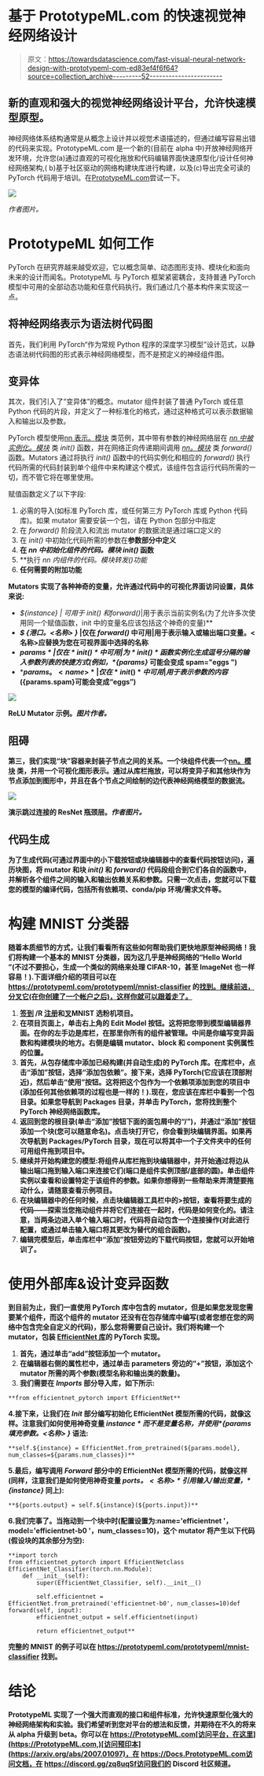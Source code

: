 # 基于 PrototypeML.com 的快速视觉神经网络设计

> 原文：<https://towardsdatascience.com/fast-visual-neural-network-design-with-prototypeml-com-ed83ef4f6f64?source=collection_archive---------52----------------------->

## 新的直观和强大的视觉神经网络设计平台，允许快速模型原型。

神经网络体系结构通常是从概念上设计并以视觉术语描述的，但通过编写容易出错的代码来实现。PrototypeML.com 是一个新的(目前在 alpha 中)开放神经网络开发环境，允许您(a)通过直观的可视化拖放和代码编辑界面快速原型化/设计任何神经网络架构,( b)基于社区驱动的网络构建块库进行构建，以及(c)导出完全可读的 PyTorch 代码用于培训。在[PrototypeML.com](https://prototypeml.com)尝试一下。

![](img/2b6d8d36f2a82c8af13bca708fb11bdc.png)

*作者图片。*

# PrototypeML 如何工作

PyTorch 在研究界越来越受欢迎，它以概念简单、动态图形支持、模块化和面向未来的设计而闻名。PrototypeML 与 PyTorch 框架紧密耦合，支持普通 PyTorch 模型中可用的全部动态功能和任意代码执行。我们通过几个基本构件来实现这一点。

## 将神经网络表示为语法树代码图

首先，我们利用 PyTorch“作为常规 Python 程序的深度学习模型”设计范式，以静态语法树代码图的形式表示神经网络模型，而不是预定义的神经组件图。

## 变异体

其次，我们引入了“变异体”的概念。mutator 组件封装了普通 PyTorch 或任意 Python 代码的片段，并定义了一种标准化的格式，通过这种格式可以表示数据输入和输出以及参数。

PyTorch 模型使用[nn 表示。模块](https://pytorch.org/docs/master/generated/torch.nn.Module.html) 类范例，其中带有参数的神经网络层在 [*nn 中被实例化。模块*](https://pytorch.org/docs/master/generated/torch.nn.Module.html) 类 *init()* 函数，并在网络正向传递期间调用 [*nn。模块*](https://pytorch.org/docs/master/generated/torch.nn.Module.html) 类 *forward()* 函数。Mutators 通过将执行 *init()* 函数中的代码实例化和相应的 *forward()* 执行代码所需的代码封装到单个组件中来构建这个模式，该组件包含运行代码所需的一切，而不管它将在哪里使用。

赋值函数定义了以下字段:

1.  必需的导入(如标准 PyTorch 库，或任何第三方 PyTorch 库或 Python 代码库)。如果 mutator 需要安装一个包，请在 Python 包部分中指定
2.  在 *forward()* 阶段流入和流出 mutator 的数据流是通过端口定义的
3.  在 *init()* 中初始化代码所需的参数在**参数部分中定义**
4.  **在 *nn 中初始化组件的代码。模块 init()* 函数**
5.  **执行 *nn 内组件的代码。模块转发()*功能**
6.  **任何需要的附加功能**

**Mutators 实现了各种神奇的变量，允许通过代码中的可视化界面访问设置，具体来说:**

*   ***${instance} |* 可用于 *init()* 和*forward()*|用于表示当前实例名(为了允许多次使用同一个赋值函数，init 中的变量名应该包括这个神奇的变量)**
*   ***$ {港口。<名称> }* |仅在 *forward()* 中可用|用于表示输入或输出端口变量。<名称>应替换为您在可视界面中选择的名称**
*   ***${params}* |仅在 *init()* 中可用|为 *init()* 函数实例化生成逗号分隔的输入参数列表的快捷方式(例如， *${params}* 可能会变成 spam="eggs ")**
*   ***${params。< name > }* |仅在 *init()* 中可用|用于表示参数的内容(${params.spam}可能会变成“eggs”)**

**![](img/44aa3d91c363e935642c18d392714b46.png)**

**ReLU Mutator 示例。*图片作者。***

## **阻碍**

**第三，我们实现“块”容器来封装子节点之间的关系。一个块组件代表一个[nn。模块](https://pytorch.org/docs/master/generated/torch.nn.Module.html) 类，并用一个可视化图形表示。通过从库栏拖放，可以将变异子和其他块作为节点添加到图形中，并且在各个节点之间绘制的边代表神经网络模型的数据流。**

**![](img/1e7a69582746986a92d6563463349aae.png)**

**演示跳过连接的 ResNet 瓶颈层。*作者图片。***

## **代码生成**

**为了生成代码(可通过界面中的小下载按钮或块编辑器中的查看代码按钮访问)，遍历块图，将 mutator 和块 *init()* 和 *forward()* 代码段组合到它们各自的函数中，并解析各个组件之间的输入和输出依赖关系和参数。只需一次点击，您就可以下载您的模型的编译代码，包括所有依赖项、conda/pip 环境/需求文件等。**

# **构建 MNIST 分类器**

**随着本质细节的方式，让我们看看所有这些如何帮助我们更快地原型神经网络！我们将构建一个基本的 MNIST 分类器，因为这几乎是神经网络的“Hello World ”(不过不要担心，生成一个类似的网络来处理 CIFAR-10，甚至 ImageNet 也一样容易！).下面详细介绍的项目可以在 https://prototypeml.com/prototypeml/mnist-classifier 的[找到。继续前进，分叉它(在你创建了一个帐户之后)，这样你就可以跟着走了。](https://prototypeml.com/prototypeml/mnist-classifier)**

1.  **[签到](https://prototypeml.com/login) /R [注册](https://prototypeml.com/register)和[叉](https://prototypeml.com/prototypeml/mnist-classifier)MNIST 选粉机项目。**
2.  **在项目页面上，单击右上角的 Edit Model 按钮。这将把您带到模型编辑器界面。在你的左手边是库栏，在那里你所有的组件被管理。中间是你编写变异函数和构建模块的地方。右侧是编辑 mutator、block 和 component 实例属性的位置。**
3.  **首先，从包存储库中添加已经构建(并自动生成)的 PyTorch 库。在库栏中，点击“添加”按钮，选择“添加包依赖”。接下来，选择 PyTorch(它应该在顶部附近)，然后单击“使用”按钮。这将把这个包作为一个依赖项添加到您的项目中(添加任何其他依赖项的过程也是一样的！).现在，您应该在库栏中看到一个包目录。如果您导航到 Packages 目录，并单击 PyTorch，您将找到整个 PyTorch 神经网络函数库。**
4.  **返回到您的根目录(单击“添加”按钮下面的面包屑中的“/”)，并通过“添加”按钮添加一个块(您可以随意命名)。点击块打开它，你会看到块编辑界面。如果再次导航到 Packages/PyTorch 目录，现在可以将其中一个子文件夹中的任何可用组件拖到项目中。**
5.  **继续并开始构建您的模型:将组件从库栏拖到块编辑器中，并开始通过将边从输出端口拖到输入端口来连接它们(端口是组件实例顶部/底部的圆)。单击组件实例以查看和设置特定于该组件的参数。如果你想得到一些帮助来弄清楚要拖动什么，请随意查看示例项目。**
6.  **在块编辑器中的任何时候，点击块编辑器工具栏中的>按钮，查看将要生成的代码——探索当您拖动组件并将它们连接在一起时，代码是如何变化的。请注意，当两条边进入单个输入端口时，代码将自动包含一个连接操作(对此进行配置，或通过单击输入端口将其更改为替代的组合函数)。**
7.  **编辑完模型后，单击库栏中“添加”按钮旁边的下载代码按钮，您就可以开始培训了。**

# **使用外部库&设计变异函数**

**到目前为止，我们一直使用 PyTorch 库中包含的 mutator，但是如果您发现您需要某个组件，而这个组件的 mutator 还没有在包存储库中编写(或者您想在您的网络中包含完全自定义的代码)，那么您将需要自己设计。我们将构建一个 mutator，包装 [EfficientNet 库](https://github.com/lukemelas/EfficientNet-PyTorch)的 PyTorch 实现。**

1.  **首先，通过单击“add”按钮添加一个 mutator。**
2.  **在编辑器右侧的属性栏中，通过单击 parameters 旁边的“+”按钮，添加这个 mutator 所需的两个参数(模型名称和输出类的数量)。**
3.  **我们需要在 *Imports* 部分导入库，如下所示:**

```
**from efficientnet_pytorch import EfficientNet**
```

**4.接下来，让我们在 *Init* 部分编写初始化 EfficientNet 模型所需的代码，就像这样。注意我们如何使用神奇变量 *${instance}* 而不是变量名称，并使用 *${params 填充参数。<名称> }* 语法:**

```
**self.${instance} = EfficientNet.from_pretrained(${params.model}, num_classes=${params.num_classes})**
```

**5.最后，编写调用 *Forward* 部分中的 EfficientNet 模型所需的代码，就像这样(同样，注意我们是如何使用神奇变量 *${ports。<名称> }* 引用输入/输出变量， *${instance}* 同上):**

```
**${ports.output} = self.${instance}(${ports.input})**
```

**6.我们完事了。当拖动到一个块中时(配置设置为:name='efficientnet '，model='efficientnet-b0 '，num_classes=10)，这个 mutator 将产生以下代码(假设块的其余部分为空):**

```
**import torch
from efficientnet_pytorch import EfficientNetclass EfficientNet_Classifier(torch.nn.Module):
    def __init__(self):
        super(EfficientNet_Classifier, self).__init__() 

        self.efficientnet = EfficientNet.from_pretrained('efficientnet-b0', num_classes=10)def forward(self, input):
        efficientnet_output = self.efficientnet(input)

        return efficientnet_output**
```

**完整的 MNIST 的例子可以在 https://prototypeml.com/prototypeml/mnist-classifier 找到。**

# **结论**

**PrototypeML 实现了一个强大而直观的接口和组件标准，允许快速原型化强大的神经网络架构和实验。我们希望听到您对平台的想法和反馈，并期待在不久的将来从 alpha 升级到 beta。你可以在 https://PrototypeML.com[访问平台，在这里](https://PrototypeML.com,)[访问预印本](https://arxiv.org/abs/2007.01097)，在 https://Docs.PrototypeML.com访问文档，在 https://discord.gg/zq8uqSf访问我们的 Discord 社区频道。**